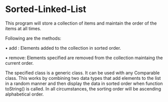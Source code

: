 # Sorted-Linked-List

This program will store a collection of items and maintain the order of the items at all times. 

Following are the methods:

• add : Elements added to the collection in sorted order.

• remove: Elements specified are removed from the collection maintaing the current order.

The specified class is a generic class.
It can be used with any Comparable class. 
This works by combining two data types that add elements to the list in a random manner and then display the data in sorted order when function toString() is called. 
In all circumstances, the sorting order will be ascending alphabetical order.
